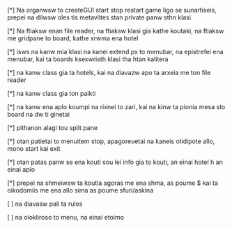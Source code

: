 [*] Na organwsw to createGUI start stop restart game ligo se sunartiseis, prepei na dilwsw oles tis metavlites stan private panw sthn klasi

[*] Na ftiaksw enan file reader, na ftiaksw klasi gia kathe koutaki, na ftiaksw me gridpane to board, kathe xrwma ena hotel

[*] isws na kanw mia klasi na kanei extend px to menubar, na epistrefei ena menubar, kai ta boards ksexwristh klasi tha htan kalitera

[*] na kanw class gia ta hotels, kai na diavazw apo ta arxeia me ton file reader

[*] na kanw class gia ton paikti

[*] na kanw ena aplo koumpi na rixnei to zari, kai na kinw ta pionia mesa sto board na dw ti ginetai 

[*] pithanon alagi tou split pane 

[*] otan patietai to menuitem stop, apagoreuetai na kaneis otidipote allo, mono start kai exit

[*] otan patas panw se ena kouti sou lei info gia to kouti, an einai hotel h an einai aplo

[*] prepei na shmeiwsw ta koutia agoras me ena shma, as poume $ kai ta
oikodomiis me ena allo sima as poume sfuri/askina

[ ] na diavasw pali ta rules

[ ] na olokliroso to menu, na einai etoimo
